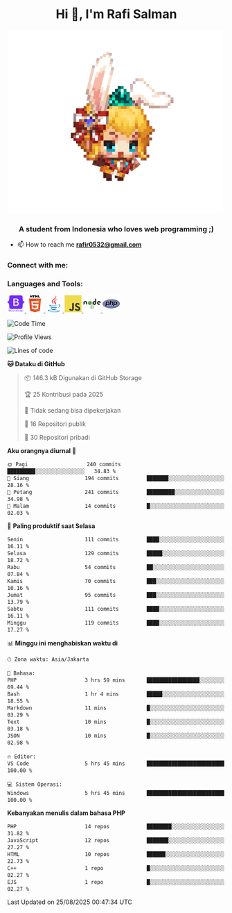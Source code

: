 <h1 align="center">Hi 👋, I'm Rafi Salman</h1>
<img src="img/lp.gif" /> 
<h3 align="center">A student from Indonesia who loves web programming ;)</h3>

- 📫 How to reach me **rafir0532@gmail.com**

<h3 align="left">Connect with me:</h3>
<p align="left">
</p>

<h3 align="left">Languages and Tools:</h3>
<p align="left"> <a href="https://getbootstrap.com" target="_blank" rel="noreferrer"> <img src="https://raw.githubusercontent.com/devicons/devicon/master/icons/bootstrap/bootstrap-plain-wordmark.svg" alt="bootstrap" width="40" height="40"/> </a> <a href="https://www.w3.org/html/" target="_blank" rel="noreferrer"> <img src="https://raw.githubusercontent.com/devicons/devicon/master/icons/html5/html5-original-wordmark.svg" alt="html5" width="40" height="40"/> </a> <a href="https://www.java.com" target="_blank" rel="noreferrer"> <img src="https://raw.githubusercontent.com/devicons/devicon/master/icons/java/java-original.svg" alt="java" width="40" height="40"/> </a> <a href="https://developer.mozilla.org/en-US/docs/Web/JavaScript" target="_blank" rel="noreferrer"> <img src="https://raw.githubusercontent.com/devicons/devicon/master/icons/javascript/javascript-original.svg" alt="javascript" width="40" height="40"/> </a> <a href="https://nodejs.org" target="_blank" rel="noreferrer"> <img src="https://raw.githubusercontent.com/devicons/devicon/master/icons/nodejs/nodejs-original-wordmark.svg" alt="nodejs" width="40" height="40"/> </a> <a href="https://www.php.net" target="_blank" rel="noreferrer"> <img src="https://raw.githubusercontent.com/devicons/devicon/master/icons/php/php-original.svg" alt="php" width="40" height="40"/> </a> </p>

<!--START_SECTION:waka-->
![Code Time](http://img.shields.io/badge/Code%20Time-601%20hrs%203%20mins-blue)

![Profile Views](http://img.shields.io/badge/Profil%20dilihat-0-blue)

![Lines of code](https://img.shields.io/badge/Sejak%20Hello%20World%20aku%20telah%20menulis-1.8%20million%20baris%20kode-blue)

**🐱 Dataku di GitHub** 

> 📦 146.3 kB Digunakan di GitHub Storage 
 > 
> 🏆 25 Kontribusi pada 2025
 > 
> 🚫 Tidak sedang bisa dipekerjakan
 > 
> 📜 16 Repositori publik 
 > 
> 🔑 30 Repositori pribadi 
 > 
**Aku orangnya diurnal 🐤** 

```text
🌞 Pagi                   240 commits         █████████░░░░░░░░░░░░░░░░   34.83 % 
🌆 Siang                  194 commits         ███████░░░░░░░░░░░░░░░░░░   28.16 % 
🌃 Petang                 241 commits         █████████░░░░░░░░░░░░░░░░   34.98 % 
🌙 Malam                  14 commits          █░░░░░░░░░░░░░░░░░░░░░░░░   02.03 % 
```
📅 **Paling produktif saat Selasa** 

```text
Senin                    111 commits         ████░░░░░░░░░░░░░░░░░░░░░   16.11 % 
Selasa                   129 commits         █████░░░░░░░░░░░░░░░░░░░░   18.72 % 
Rabu                     54 commits          ██░░░░░░░░░░░░░░░░░░░░░░░   07.84 % 
Kamis                    70 commits          ███░░░░░░░░░░░░░░░░░░░░░░   10.16 % 
Jumat                    95 commits          ███░░░░░░░░░░░░░░░░░░░░░░   13.79 % 
Sabtu                    111 commits         ████░░░░░░░░░░░░░░░░░░░░░   16.11 % 
Minggu                   119 commits         ████░░░░░░░░░░░░░░░░░░░░░   17.27 % 
```


📊 **Minggu ini menghabiskan waktu di** 

```text
🕑︎ Zona waktu: Asia/Jakarta

💬 Bahasa: 
PHP                      3 hrs 59 mins       █████████████████░░░░░░░░   69.44 % 
Bash                     1 hr 4 mins         █████░░░░░░░░░░░░░░░░░░░░   18.55 % 
Markdown                 11 mins             █░░░░░░░░░░░░░░░░░░░░░░░░   03.29 % 
Text                     10 mins             █░░░░░░░░░░░░░░░░░░░░░░░░   03.18 % 
JSON                     10 mins             █░░░░░░░░░░░░░░░░░░░░░░░░   02.98 % 

🔥 Editor: 
VS Code                  5 hrs 45 mins       █████████████████████████   100.00 % 

💻 Sistem Operasi: 
Windows                  5 hrs 45 mins       █████████████████████████   100.00 % 
```

**Kebanyakan menulis dalam bahasa PHP** 

```text
PHP                      14 repos            ████████░░░░░░░░░░░░░░░░░   31.82 % 
JavaScript               12 repos            ███████░░░░░░░░░░░░░░░░░░   27.27 % 
HTML                     10 repos            ██████░░░░░░░░░░░░░░░░░░░   22.73 % 
C++                      1 repo              █░░░░░░░░░░░░░░░░░░░░░░░░   02.27 % 
EJS                      1 repo              █░░░░░░░░░░░░░░░░░░░░░░░░   02.27 % 
```




 Last Updated on 25/08/2025 00:47:34 UTC
<!--END_SECTION:waka-->

